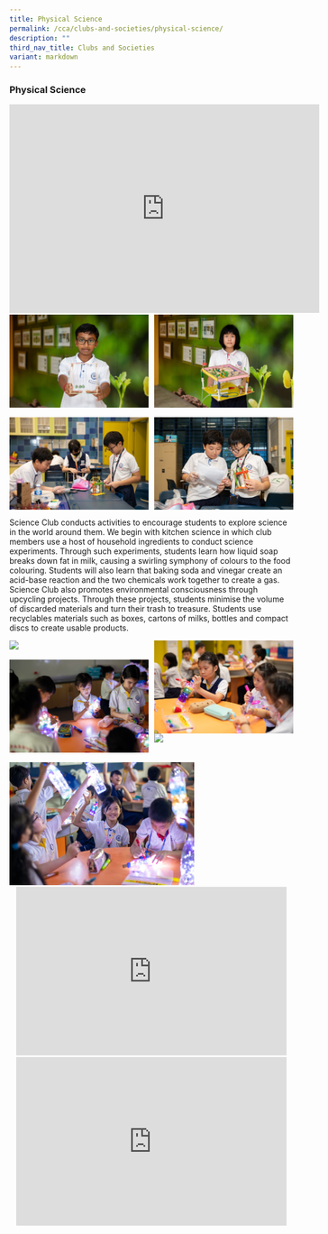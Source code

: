 ```yaml
---
title: Physical Science
permalink: /cca/clubs-and-societies/physical-science/
description: ""
third_nav_title: Clubs and Societies
variant: markdown
---
```

### **Physical Science**
<center>
<iframe allowfullscreen="true" height="370" width="550" frameborder="0" src="https://docs.google.com/presentation/d/e/2PACX-1vQenPWZtqlO3phiJ6KdbriqcEyOkZZVBk3Azsa8-8dNtdKNU_NYft4HbKML2dX6kIqgwKrkTCOHSJ3d/embed?start=false&amp;loop=false&amp;delayms=3000"></iframe></center>

<img src="/images/2024%20Open%20House/CCA/Physical_Science_4.jpg" style="width:49%" align="left">
<img src="/images/2024%20Open%20House/CCA/Physical_Science_3.jpg" style="width:49%" align="right">
<br clear="left">
<br>
<img src="/images/2024%20Open%20House/CCA/Physical_Science_5.jpg" style="width:49%" align="left">
<img src="/images/2024%20Open%20House/CCA/Physical_Science_7.jpg" style="width:49%" align="right"> 
<br clear="left">

Science Club conducts activities to encourage students to explore science in the world around them. We begin with kitchen science in which club members use a host of household ingredients to conduct science experiments. Through such experiments, students learn how liquid soap breaks down fat in milk, causing a swirling symphony of colours to the food colouring. Students will also learn that baking soda and vinegar create an acid-base reaction and the two chemicals work together to create a gas. Science Club also promotes environmental consciousness through upcycling projects. Through these projects, students minimise the volume of discarded materials and turn their trash to treasure. Students use recyclables materials such as boxes, cartons of milks, bottles and compact discs to create usable products.

<img src="/images/2024%20Open%20House/CCA/Physical_Science_9.jpg" style="width:49%" align="left">
<img src="/images/2024%20Open%20House/CCA/Physical_Science_10.jpg" style="width:49%" align="right">
<br clear="left">
<br>
<img src="/images/2024%20Open%20House/CCA/Physical_Science_15.jpg" style="width:49%" align="left">
<img src="/images/2024%20Open%20House/CCA/Physical_Science_2.jpg" style="width:49%" align="right"> 
<br clear="left">
<br>
<img src="/images/2024%20Open%20House/CCA/Physical_Science_12R.jpg" style="width:65%">

<center>
<iframe allowfullscreen="true" height="299" width="480" frameborder="0" src="https://docs.google.com/presentation/d/e/2PACX-1vT2mBnDtHhNB2CtUflHMShfrLoKeeYeel567GIQxtaIDY9MI5Vg2zxIQdOqp5r0mjwL2BYGiK6Dpg1R/embed?start=false&amp;loop=false&amp;delayms=3000"></iframe>
<br>
<iframe allowfullscreen="true" height="299" width="480" frameborder="0" src="https://docs.google.com/presentation/d/e/2PACX-1vTP0Az_9x8mR5giX_eeWDWfNLQDqdtmGkMLKX8eI2TfwIVt1qaB9F0UDVVwLP0X-jOCpVAYZ-xiClE5/embed?start=false&amp;loop=false&amp;delayms=3000"></iframe></center>